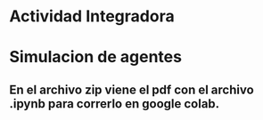 # Actividad Integradora
# Simulacion de agentes 

## En el archivo zip viene el pdf con el archivo .ipynb para correrlo en google colab.
